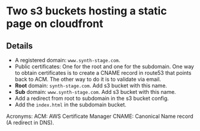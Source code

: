 # Two s3 buckets hosting a static page on cloudfront
## Details
* A registered domain: `www.synth-stage.com`.
* Public certificates: One for the root and one for the subdomain. One way to obtain certificates is to create a CNAME record in route53 that points back to ACM. The other way to do it is to validate via email.
* **Root** domain: `synth-stage.com`. Add s3 bucket with this name.
* **Sub** domain: `www.synth-stage.com`. Add s3 bucket with this name.
* Add a redirect from root to subdomain in the s3 bucket config.
* Add the `index.html` in the subdomain bucket.


Acronyms:
ACM: AWS Certificate Manager
CNAME: Canonical Name record (A redirect in DNS).
